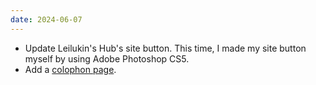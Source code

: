 ```yaml
---
date: 2024-06-07
---
```


* Update Leilukin's Hub's site button. This time, I made my site button myself by using Adobe Photoshop CS5.
* Add a [colophon page](/colophon).
